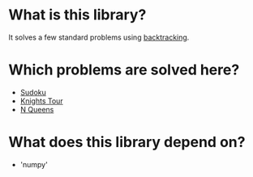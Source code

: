 # What is this library?
It solves a few standard problems using [backtracking](https://en.wikipedia.org/wiki/Backtracking).

# Which problems are solved here?
* [Sudoku](https://en.wikipedia.org/wiki/Sudoku)
* [Knights Tour](https://en.wikipedia.org/wiki/Knight%27s_tour)
* [N Queens](https://en.wikipedia.org/wiki/Eight_queens_puzzle)

# What does this library depend on?
* 'numpy'


